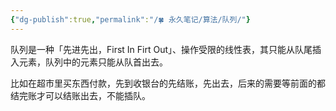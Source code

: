 ```yaml
---
{"dg-publish":true,"permalink":"/🍀 永久笔记/算法/队列/"}
---
```



队列是一种「先进先出，First In Firt Out」、操作受限的线性表，其只能从队尾插入元素，队列中的元素只能从队首出去。

比如在超市里买东西付款，先到收银台的先结账，先出去，后来的需要等前面的都结完账才可以结账出去，不能插队。
